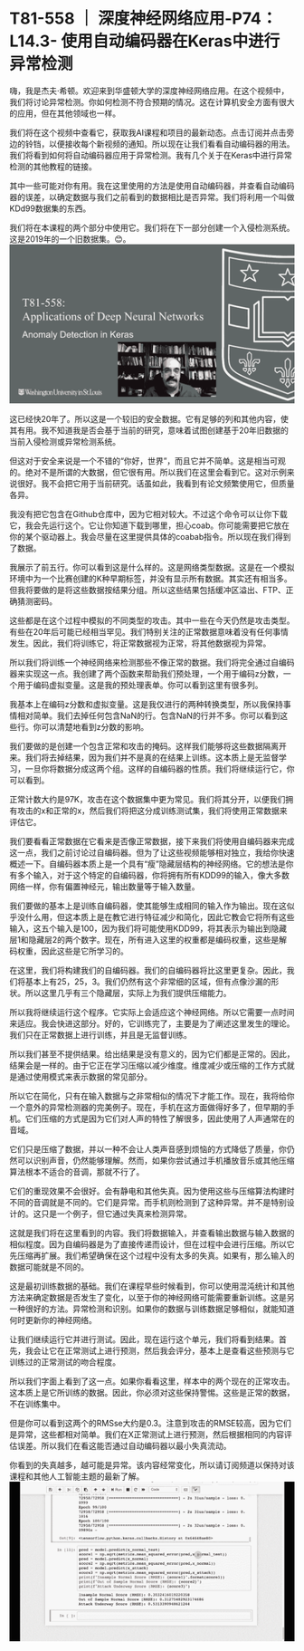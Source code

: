 # T81-558 ｜ 深度神经网络应用-P74：L14.3- 使用自动编码器在Keras中进行异常检测 

嗨，我是杰夫·希顿。欢迎来到华盛顿大学的深度神经网络应用。在这个视频中，我们将讨论异常检测。你如何检测不符合预期的情况。这在计算机安全方面有很大的应用，但在其他领域也一样。

我们将在这个视频中查看它，获取我AI课程和项目的最新动态。点击订阅并点击旁边的铃铛，以便接收每个新视频的通知。所以现在让我们看看自动编码器的用法。我们将看到如何将自动编码器应用于异常检测。我有几个关于在Keras中进行异常检测的其他教程的链接。

其中一些可能对你有用。我在这里使用的方法是使用自动编码器，并查看自动编码器的误差，以确定数据与我们之前看到的数据相比是否异常。我们将利用一个叫做KDd99数据集的东西。

我们将在本课程的两个部分中使用它。我们将在下一部分创建一个入侵检测系统。这是2019年的一个旧数据集。😊。![](img/231301739b63fc07324b14a0fb6dafd4_1.png)

这已经快20年了。所以这是一个较旧的安全数据。它有足够的列和其他内容，使其有用。我不知道我是否会基于当前的研究，意味着试图创建基于20年旧数据的当前入侵检测或异常检测系统。

但这对于安全来说是一个不错的“你好，世界”，而且它并不简单。这是相当可观的。绝对不是所谓的大数据，但它很有用。所以我们在这里会看到它。这对示例来说很好。我不会把它用于当前研究。话虽如此，我看到有论文频繁使用它，但质量各异。

我没有把它包含在Github仓库中，因为它相对较大。不过这个命令可以让你下载它，我会先运行这个。它让你知道下载到哪里，担心coab。你可能需要把它放在你的某个驱动器上。我会尽量在这里提供具体的coabab指令。所以现在我们得到了数据。

我展示了前五行。你可以看到这是什么样的。这是网络类型数据。这是在一个模拟环境中为一个比赛创建的K种早期标签，并没有显示所有数据。其实还有相当多。但我将要做的是将这些数据按结果分组。所以这些结果包括缓冲区溢出、FTP、正确猜测密码。

这些都是在这个过程中模拟的不同类型的攻击。其中一些在今天仍然是攻击类型。有些在20年后可能已经相当罕见。我们特别关注的正常数据意味着没有任何事情发生。因此，我们将训练它，将正常数据视为正常，将其他数据视为异常。

所以我们将训练一个神经网络来检测那些不像正常的数据。我们将完全通过自编码器来实现这一点。我创建了两个函数来帮助我们预处理，一个用于编码z分数，一个用于编码虚拟变量。这是我的预处理表单。你可以看到这里有很多列。

我基本上在编码z分数和虚拟变量。这是我仅进行的两种转换类型，所以我保持事情相对简单。我们去掉任何包含NaN的行。包含NaN的行并不多。你可以看到这些行。你可以清楚地看到z分数的影响。

我们要做的是创建一个包含正常和攻击的掩码。这样我们能够将这些数据隔离开来。我们将去掉结果，因为我们并不是真的在结果上训练。这本质上是无监督学习，一旦你将数据分成这两个组。这样的自编码器的性质。我们将继续运行它，你可以看到。

正常计数大约是97K，攻击在这个数据集中更为常见。我们将其分开，以便我们拥有攻击的x和正常的x，然后我们将把这分成训练测试集，我们将使用正常数据来评估它。

我们要看看正常数据在它看来是否像正常数据，接下来我们将使用自编码器来完成这一点，我们之前讨论过自编码器。但为了让这些视频能够相对独立，我给你快速概述一下。自编码器本质上是一个具有“瘦”隐藏层结构的神经网络。它的想法是你有多个输入，对于这个特定的自编码器，你将拥有所有KDD99的输入，像大多数网络一样，你有偏置神经元，输出数量等于输入数量。

我们要做的基本上是训练自编码器，使其能够生成相同的输入作为输出。现在这似乎没什么用，但这本质上是在教它进行特征减少和简化，因此它教会它将所有这些输入，这五个输入是100，因为我们将可能使用KDD99，将其表示为输出到隐藏层1和隐藏层2的两个数字。现在，所有进入这里的权重都是编码权重，这些是解码权重，因此这些是它所学习的。

在这里，我们将构建我们的自编码器。我们的自编码器将比这里更复杂。因此，我们将基本上有25，25，3。我们仍然有这个非常细的区域，但有点像沙漏的形状。所以这里几乎有三个隐藏层，实际上为我们提供压缩能力。

所以我将继续运行这个程序。它实际上会适应这个神经网络。所以它需要一点时间来适应。我会快进这部分。好的，它训练完了，主要是为了阐述这里发生的理论。我们只在正常数据上进行训练，并且是无监督训练。

所以我们甚至不提供结果。给出结果是没有意义的，因为它们都是正常的。因此，结果会是一样的。由于它正在学习压缩以减少维度。维度减少或压缩的工作方式就是通过使用模式来表示数据的常见部分。

所以它在简化，只有在输入数据与之非常相似的情况下才能工作。现在，我将给你一个意外的异常检测器的完美例子。现在，手机在这方面做得好多了，但早期的手机。它们压缩的方式是因为它们对人声的特性了解很多，因此使用了人声通常在的音域。

它们只是压缩了数据，并以一种不会让人类声音感到烦恼的方式降低了质量，你仍然可以识别声音，仍然能够理解。然而，如果你尝试通过手机播放音乐或其他压缩算法根本不适合的音调，那就不行了。

它们的重现效果不会很好。会有静电和其他失真。因为使用这些与压缩算法构建时不同的音调就是不同的。它们是异常。而手机则检测到了这种异常。并不是特别设计的。这只是一个例子，但它通过失真来检测异常。

这就是我们将在这里看到的内容。我们将数据输入，并查看输出数据与输入数据的相似程度。因为自编码器是为了直接传递而设计，但在过程中会进行压缩。所以它先压缩再扩展。我们希望确保在这个过程中没有太多的失真。如果有，那么输入的数据可能就是不同的。

这是最初训练数据的基础。我们在课程早些时候看到，你可以使用混沌统计和其他方法来确定数据是否发生了变化，以至于你的神经网络可能需要重新训练。这是另一种很好的方法。异常检测和识别。如果你的数据与训练数据足够相似，就能知道何时更新你的神经网络。

让我们继续运行它并进行测试。因此，现在运行这个单元，我们将看到结果。首先，我会让它在正常测试上进行预测，然后我会评分，基本上是查看这些预测与它训练过的正常测试的吻合程度。

所以我们字面上看到了这一点。如果你看看这里，样本中的两个现在的正常攻击。这本质上是它所训练的数据。因此，你必须对这些保持警惕。这些是正常的数据，不在训练集中。

但是你可以看到这两个的RMSse大约是0.3。注意到攻击的RMSE较高，因为它们是异常，这些都相对简单。我们在X正常测试上进行预测，然后根据相同的内容评估误差。所以我们在看这能否通过自动编码器以最小失真流动。

你看到的失真越多，越可能是异常。该内容经常变化，所以请订阅频道以保持对该课程和其他人工智能主题的最新了解。![](img/231301739b63fc07324b14a0fb6dafd4_3.png)
